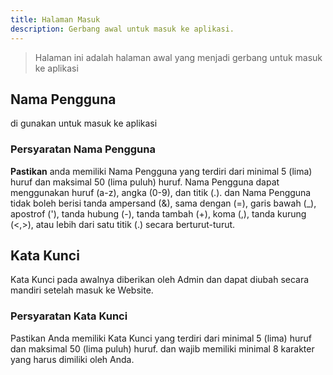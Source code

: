 ```yaml
---
title: Halaman Masuk
description: Gerbang awal untuk masuk ke aplikasi.
---
```


> Halaman ini adalah halaman awal yang menjadi gerbang untuk masuk ke aplikasi

## Nama Pengguna
di gunakan untuk masuk ke aplikasi
### Persyaratan Nama Pengguna    
**Pastikan** anda memiliki Nama Pengguna yang terdiri dari minimal 5 (lima) huruf dan maksimal 50 (lima puluh) huruf. Nama Pengguna dapat menggunakan huruf (a-z), angka (0-9), dan titik (.). dan Nama Pengguna tidak boleh berisi tanda ampersand (&), sama dengan (=), garis bawah (_), apostrof ('), tanda hubung (-), tanda tambah (+), koma (,), tanda kurung (<,>), atau lebih dari satu titik (.) secara berturut-turut.


## Kata Kunci
Kata Kunci pada awalnya diberikan oleh Admin dan dapat diubah secara mandiri setelah masuk ke Website. 
### Persyaratan Kata Kunci
Pastikan Anda memiliki Kata Kunci yang terdiri dari minimal 5 (lima) huruf dan maksimal 50 (lima puluh) huruf. dan wajib memiliki minimal
8 karakter yang harus dimiliki oleh Anda.



